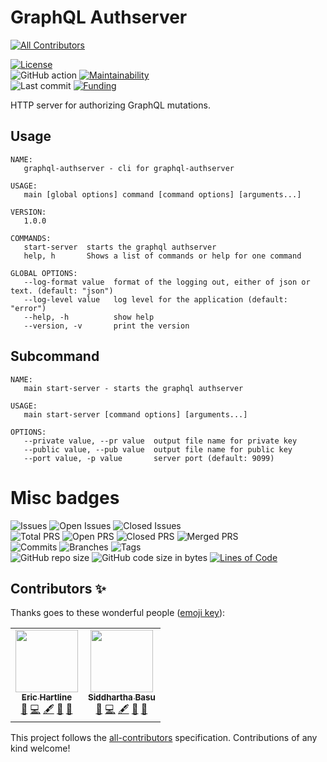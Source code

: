 # GraphQL Authserver
<!-- ALL-CONTRIBUTORS-BADGE:START - Do not remove or modify this section -->
[![All Contributors](https://img.shields.io/badge/all_contributors-2-orange.svg?style=flat-square)](#contributors-)
<!-- ALL-CONTRIBUTORS-BADGE:END -->

[![License](https://img.shields.io/badge/License-BSD%202--Clause-blue.svg)](LICENSE)  
![GitHub action](https://github.com/dictyBase/graphql-authserver/workflows/Build/badge.svg)
[![Maintainability](https://api.codeclimate.com/v1/badges/21ed283a6186cfa3d003/maintainability)](https://codeclimate.com/github/dictyBase/graphql-authserver/maintainability)  
![Last commit](https://badgen.net/github/last-commit/dictyBase/graphql-authserver/develop)
[![Funding](https://badgen.net/badge/Funding/Rex%20L%20Chisholm,dictyBase,DCR/yellow?list=|)](https://projectreporter.nih.gov/project_info_description.cfm?aid=10024726&icde=0)

HTTP server for authorizing GraphQL mutations.

## Usage

```
NAME:
   graphql-authserver - cli for graphql-authserver

USAGE:
   main [global options] command [command options] [arguments...]

VERSION:
   1.0.0

COMMANDS:
   start-server  starts the graphql authserver
   help, h       Shows a list of commands or help for one command

GLOBAL OPTIONS:
   --log-format value  format of the logging out, either of json or text. (default: "json")
   --log-level value   log level for the application (default: "error")
   --help, -h          show help
   --version, -v       print the version
```

## Subcommand

```
NAME:
   main start-server - starts the graphql authserver

USAGE:
   main start-server [command options] [arguments...]

OPTIONS:
   --private value, --pr value  output file name for private key
   --public value, --pub value  output file name for public key
   --port value, -p value       server port (default: 9099)
```

# Misc badges
![Issues](https://badgen.net/github/issues/dictyBase/graphql-authserver)
![Open Issues](https://badgen.net/github/open-issues/dictyBase/graphql-authserver)
![Closed Issues](https://badgen.net/github/closed-issues/dictyBase/graphql-authserver)  
![Total PRS](https://badgen.net/github/prs/dictyBase/graphql-authserver)
![Open PRS](https://badgen.net/github/open-prs/dictyBase/graphql-authserver)
![Closed PRS](https://badgen.net/github/closed-prs/dictyBase/graphql-authserver)
![Merged PRS](https://badgen.net/github/merged-prs/dictyBase/graphql-authserver)  
![Commits](https://badgen.net/github/commits/dictyBase/graphql-authserver/develop)
![Branches](https://badgen.net/github/branches/dictyBase/graphql-authserver)
![Tags](https://badgen.net/github/tags/dictyBase/graphql-authserver/?color=cyan)  
![GitHub repo size](https://img.shields.io/github/repo-size/dictyBase/graphql-authserver?style=plastic)
![GitHub code size in bytes](https://img.shields.io/github/languages/code-size/dictyBase/graphql-authserver?style=plastic)
[![Lines of Code](https://badgen.net/codeclimate/loc/dictyBase/graphql-authserver)](https://codeclimate.com/github/dictyBase/graphql-authserver/code)  

## Contributors ✨

Thanks goes to these wonderful people ([emoji key](https://allcontributors.org/docs/en/emoji-key)):

<!-- ALL-CONTRIBUTORS-LIST:START - Do not remove or modify this section -->
<!-- prettier-ignore-start -->
<!-- markdownlint-disable -->
<table>
  <tr>
    <td align="center"><a href="http://www.erichartline.net/"><img src="https://avatars3.githubusercontent.com/u/13489381?v=4" width="100px;" alt=""/><br /><sub><b>Eric Hartline</b></sub></a><br /><a href="https://github.com/dictyBase/graphql-authserver/issues?q=author%3Awildlifehexagon" title="Bug reports">🐛</a> <a href="https://github.com/dictyBase/graphql-authserver/commits?author=wildlifehexagon" title="Code">💻</a> <a href="#content-wildlifehexagon" title="Content">🖋</a> <a href="https://github.com/dictyBase/graphql-authserver/commits?author=wildlifehexagon" title="Documentation">📖</a> <a href="#maintenance-wildlifehexagon" title="Maintenance">🚧</a></td>
    <td align="center"><a href="http://cybersiddhu.github.com/"><img src="https://avatars3.githubusercontent.com/u/48740?v=4" width="100px;" alt=""/><br /><sub><b>Siddhartha Basu</b></sub></a><br /><a href="https://github.com/dictyBase/graphql-authserver/issues?q=author%3Acybersiddhu" title="Bug reports">🐛</a> <a href="https://github.com/dictyBase/graphql-authserver/commits?author=cybersiddhu" title="Code">💻</a> <a href="#content-cybersiddhu" title="Content">🖋</a> <a href="https://github.com/dictyBase/graphql-authserver/commits?author=cybersiddhu" title="Documentation">📖</a> <a href="#maintenance-cybersiddhu" title="Maintenance">🚧</a></td>
  </tr>
</table>

<!-- markdownlint-enable -->
<!-- prettier-ignore-end -->
<!-- ALL-CONTRIBUTORS-LIST:END -->

This project follows the [all-contributors](https://github.com/all-contributors/all-contributors) specification. Contributions of any kind welcome!